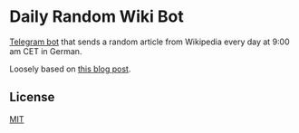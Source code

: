 # Daily Random Wiki Bot

[Telegram bot](https://t.me/DailyRandomWikiBot) that sends a random article from Wikipedia every day at 9:00 am CET in German.

Loosely based on [this blog post](https://janikvonrotz.ch/2020/01/18/build-a-stateful-serverless-telegram-bot-part-1/).

## License

[MIT](LICENSE.md)
